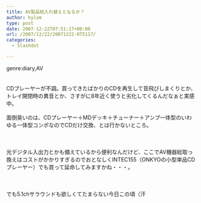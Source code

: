 ```yaml
---
title: AV製品総入れ替えとなるか？
author: hylom
type: post
date: 2007-12-22T07:51:17+00:00
url: /2007/12/22/20071222-075117/
categories:
  - Slashdot

---
```

genre:diary&#44;AV  
</br>   
CDプレーヤーが不調。買ってきたばかりのCDを再生して音飛びしまくりとか、トレイ開閉時の異音とか、さすがに8年近く使うと劣化してくるんだなぁと実感中。</br>   
面倒臭いのは、CDプレーヤー＋MDデッキ＋チューナー＋アンプ一体型のいわゆる一体型コンポなのでCDだけ交換、とは行かないところ。</br>  
</br>   
光デジタル入出力とかも備えているから便利なんだけど、ここでAV機器総取っ換えはコストがかかりすぎるのでおとなしくINTEC155（ONKYOの小型単品CDプレーヤー）でも買って延命してみますかね・・・。</br>  
</br>   
でも5.1chサラウンドも欲しくてたまらない今日この頃（汗</br>  
</br>  
</br>
